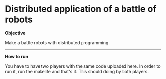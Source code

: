 # Distributed application of a battle of robots

**Objective**

Make a battle robots with distributed programming.

---------------------------

**How to run**

You have to have two players with the same code uploaded here. In order to run it, run the makelife and that's it.
This should doing by both players.

